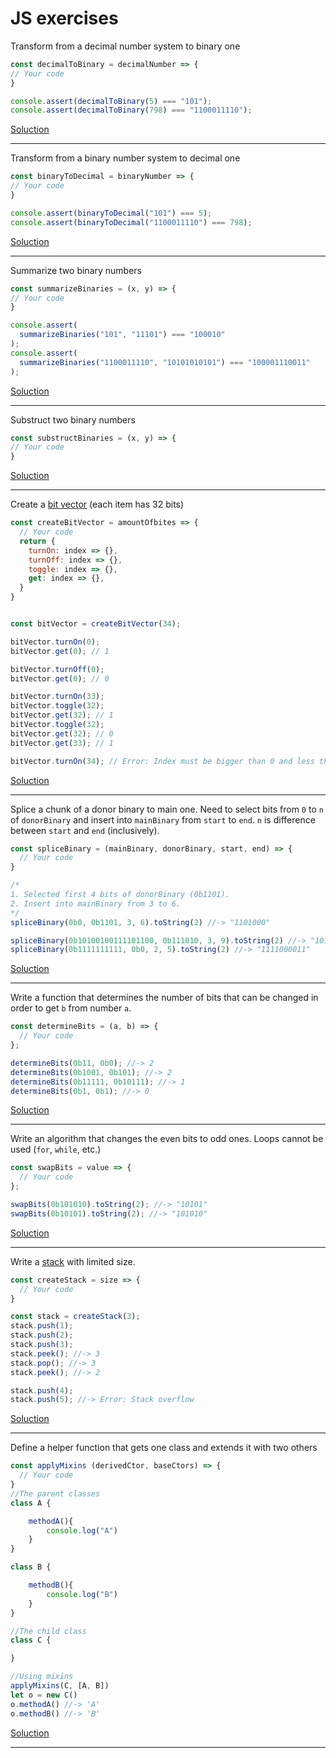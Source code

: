 # JS exercises

Transform from a decimal number system to binary one
```js
const decimalToBinary = decimalNumber => {
// Your code
}

console.assert(decimalToBinary(5) === "101");
console.assert(decimalToBinary(798) === "1100011110");
```
[Soluction](decimalToBinary.md)

---

Transform from a binary number system to decimal one
```js
const binaryToDecimal = binaryNumber => {
// Your code
}

console.assert(binaryToDecimal("101") === 5);
console.assert(binaryToDecimal("1100011110") === 798);
```
[Soluction](binaryToDecimal.md)

---

Summarize two binary numbers
```js
const summarizeBinaries = (x, y) => {
// Your code
}

console.assert(
  summarizeBinaries("101", "11101") === "100010"
);
console.assert(
  summarizeBinaries("1100011110", "10101010101") === "100001110011"
);
```
[Soluction](summarizeBinaries.md)

---

Substruct two binary numbers
```js
const substructBinaries = (x, y) => {
// Your code
}

```
[Soluction](substructBinaries.md)

---

Create a [bit vector](https://en.wikipedia.org/wiki/Bit_array) (each item has 32 bits)
```js
const createBitVector = amountOfbites => {
  // Your code
  return {
    turnOn: index => {},
    turnOff: index => {},
    toggle: index => {},
    get: index => {},
  }
}


const bitVector = createBitVector(34);

bitVector.turnOn(0);
bitVector.get(0); // 1

bitVector.turnOff(0);
bitVector.get(0); // 0

bitVector.turnOn(33);
bitVector.toggle(32);
bitVector.get(32); // 1
bitVector.toggle(32);
bitVector.get(32); // 0
bitVector.get(33); // 1

bitVector.turnOn(34); // Error: Index must be bigger than 0 and less than 34

```
[Soluction](createBitVector.md)

---

Splice a chunk of a donor binary to main one.
Need to select bits from `0` to `n` of `donorBinary` and insert into `mainBinary` from `start` to `end`.
`n` is difference between `start` and `end` (inclusively).

```js
const spliceBinary = (mainBinary, donorBinary, start, end) => {
  // Your code
}

/*
1. Selected first 4 bits of donorBinary (0b1101).
2. Insert into mainBinary from 3 to 6.
*/
spliceBinary(0b0, 0b1101, 3, 6).toString(2) //-> "1101000"

spliceBinary(0b10100100111101100, 0b111010, 3, 9).toString(2) //-> "10100100111010100"
spliceBinary(0b1111111111, 0b0, 2, 5).toString(2) //-> "1111000011"

```
[Soluction](spliceBinary.md)

---

Write a function that determines the number of bits that can be changed in order to get `b` from number `a`.

```js
const determineBits = (a, b) => {
  // Your code
};

determineBits(0b11, 0b0); //-> 2
determineBits(0b1001, 0b101); //-> 2
determineBits(0b11111, 0b10111); //-> 1
determineBits(0b1, 0b1); //-> 0
```
[Soluction](determineBits.md)

---

Write an algorithm that changes the even bits to odd ones.
Loops cannot be used (`for`, `while`, etc.)
```js
const swapBits = value => {
  // Your code
};

swapBits(0b101010).toString(2); //-> "10101"
swapBits(0b10101).toString(2); //-> "101010"
```
[Soluction](swapBits.md)

---

Write a [stack](https://en.wikipedia.org/wiki/Stack_(abstract_data_type)) with limited size.
```js
const createStack = size => {
  // Your code
}

const stack = createStack(3);
stack.push(1);
stack.push(2);
stack.push(3);
stack.peek(); //-> 3
stack.pop(); //-> 3
stack.peek(); //-> 2

stack.push(4);
stack.push(5); //-> Error: Stack overflow
```
[Soluction](createStack.md)

---

Define a helper function that gets one class and extends it with two others
```js
const applyMixins (derivedCtor, baseCtors) => {
  // Your code
}
//The parent classes
class A {

    methodA(){
        console.log("A")
    }
}

class B {

    methodB(){
        console.log("B")
    }
}

//The child class
class C {

}

//Using mixins
applyMixins(C, [A, B])
let o = new C()
o.methodA() //-> 'A'
o.methodB() //-> 'B'

```
[Soluction](applyMixins.md)

---
